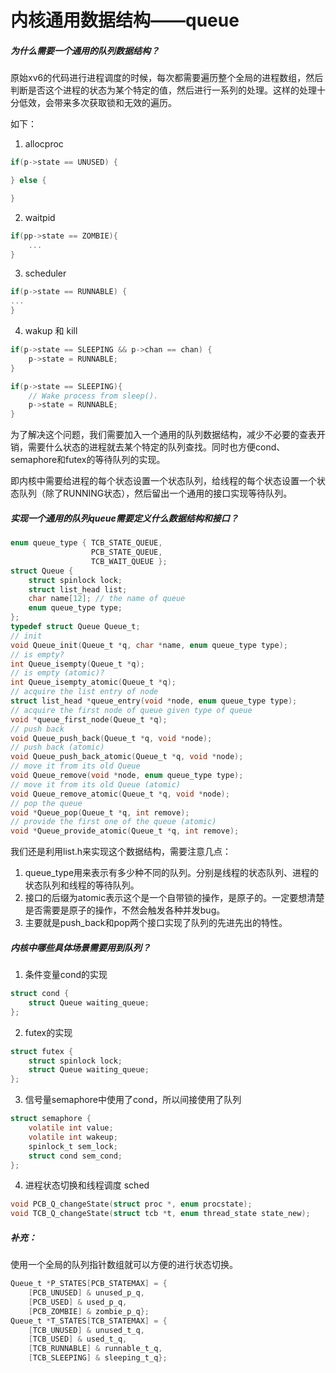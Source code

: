 # 内核通用数据结构——queue

##### 为什么需要一个通用的队列数据结构？

原始xv6的代码进行进程调度的时候，每次都需要遍历整个全局的进程数组，然后判断是否这个进程的状态为某个特定的值，然后进行一系列的处理。这样的处理十分低效，会带来多次获取锁和无效的遍历。

如下：

1. allocproc

```c
if(p->state == UNUSED) {

} else {

}
```

2. waitpid

```c
if(pp->state == ZOMBIE){
    ...
}
```

3. scheduler

```c
if(p->state == RUNNABLE) {
...
}
```

4. wakup 和 kill

```c
if(p->state == SLEEPING && p->chan == chan) {
    p->state = RUNNABLE;
}

if(p->state == SLEEPING){
    // Wake process from sleep().
    p->state = RUNNABLE;
}
```

为了解决这个问题，我们需要加入一个通用的队列数据结构，减少不必要的查表开销，需要什么状态的进程就去某个特定的队列查找。同时也方便cond、semaphore和futex的等待队列的实现。

即内核中需要给进程的每个状态设置一个状态队列，给线程的每个状态设置一个状态队列（除了RUNNING状态），然后留出一个通用的接口实现等待队列。



##### 实现一个通用的队列queue需要定义什么数据结构和接口？

```c
enum queue_type { TCB_STATE_QUEUE,
                  PCB_STATE_QUEUE,
                  TCB_WAIT_QUEUE };
struct Queue {
    struct spinlock lock;
    struct list_head list;
    char name[12]; // the name of queue
    enum queue_type type;
};
typedef struct Queue Queue_t;
// init
void Queue_init(Queue_t *q, char *name, enum queue_type type);
// is empty?
int Queue_isempty(Queue_t *q);
// is empty (atomic)?
int Queue_isempty_atomic(Queue_t *q);
// acquire the list entry of node
struct list_head *queue_entry(void *node, enum queue_type type);
// acquire the first node of queue given type of queue
void *queue_first_node(Queue_t *q);
// push back
void Queue_push_back(Queue_t *q, void *node);
// push back (atomic)
void Queue_push_back_atomic(Queue_t *q, void *node);
// move it from its old Queue
void Queue_remove(void *node, enum queue_type type);
// move it from its old Queue (atomic)
void Queue_remove_atomic(Queue_t *q, void *node);
// pop the queue
void *Queue_pop(Queue_t *q, int remove);
// provide the first one of the queue (atomic)
void *Queue_provide_atomic(Queue_t *q, int remove);
```

我们还是利用list.h来实现这个数据结构，需要注意几点：

1. queue_type用来表示有多少种不同的队列。分别是线程的状态队列、进程的状态队列和线程的等待队列。
2. 接口的后缀为atomic表示这个是一个自带锁的操作，是原子的。一定要想清楚是否需要是原子的操作，不然会触发各种并发bug。
3. 主要就是push_back和pop两个接口实现了队列的先进先出的特性。



##### 内核中哪些具体场景需要用到队列？

1. 条件变量cond的实现

```c
struct cond {
    struct Queue waiting_queue;
};
```

2. futex的实现

```c
struct futex {
    struct spinlock lock;
    struct Queue waiting_queue;
};
```

3. 信号量semaphore中使用了cond，所以间接使用了队列

```c
struct semaphore {
    volatile int value;
    volatile int wakeup;
    spinlock_t sem_lock;
    struct cond sem_cond;
};
```

4. 进程状态切换和线程调度 sched

```c
void PCB_Q_changeState(struct proc *, enum procstate);
void TCB_Q_changeState(struct tcb *t, enum thread_state state_new);
```



##### 补充：

使用一个全局的队列指针数组就可以方便的进行状态切换。

```c
Queue_t *P_STATES[PCB_STATEMAX] = {
    [PCB_UNUSED] & unused_p_q,
    [PCB_USED] & used_p_q,
    [PCB_ZOMBIE] & zombie_p_q};
Queue_t *T_STATES[TCB_STATEMAX] = {
    [TCB_UNUSED] & unused_t_q,
    [TCB_USED] & used_t_q,
    [TCB_RUNNABLE] & runnable_t_q,
    [TCB_SLEEPING] & sleeping_t_q};
```

